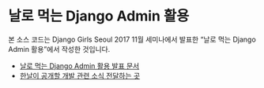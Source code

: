 
날로 먹는 Django Admin 활용
========================

본 소스 코드는 Django Girls Seoul 2017 11월 세미나에서 발표한 “날로 먹는 Django Admin 활용”에서 작성한 것입니다.

- [날로 먹는 Django Admin 활용 발표 문서](http://slides.com/hannal/pieces-of-django-admin-djangogirls-seoul)
- [한날이 공개할 개발 관련 소식 전달하는 곳](https://fb.com/hello.kaycha)

